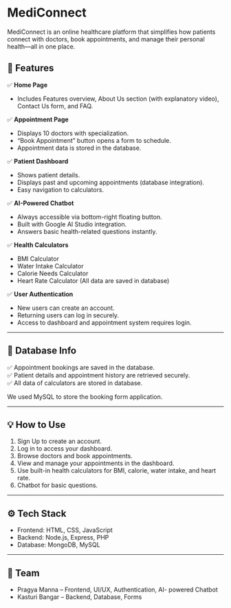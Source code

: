 # MediConnect

MediConnect is an online healthcare platform that simplifies how patients connect with doctors, book appointments, and manage their personal health—all in one place.

## 🚀 Features

✅ **Home Page**
- Includes Features overview, About Us section (with explanatory video), Contact Us form, and FAQ.

✅ **Appointment Page**
- Displays 10 doctors with specialization.
- “Book Appointment” button opens a form to schedule.
- Appointment data is stored in the database.

✅ **Patient Dashboard**
- Shows patient details.
- Displays past and upcoming appointments (database integration).
- Easy navigation to calculators.

✅ **AI-Powered Chatbot**
- Always accessible via bottom-right floating button.
- Built with Google AI Studio integration.
- Answers basic health-related questions instantly.

✅ **Health Calculators**
- BMI Calculator
- Water Intake Calculator
- Calorie Needs Calculator
- Heart Rate Calculator
  (All data are saved in database)

✅ **User Authentication**
- New users can create an account.
- Returning users can log in securely.
- Access to dashboard and appointment system requires login.
  
---

## 💾 Database Info

✅ Appointment bookings are saved in the database.  
✅ Patient details and appointment history are retrieved securely.  
✅ All data of calculators are stored in database.

We used MySQL to store the booking form application.

---

## 💡 How to Use

1. Sign Up to create an account.
2. Log in to access your dashboard.
3. Browse doctors and book appointments.
4. View and manage your appointments in the dashboard.
5. Use built-in health calculators for BMI, calorie, water intake, and heart rate.
6. Chatbot for basic questions.

---

## ⚙️ Tech Stack

- Frontend: HTML, CSS, JavaScript
- Backend: Node.js, Express, PHP
- Database: MongoDB, MySQL

---

## 🤝 Team

- Pragya Manna – Frontend, UI/UX, Authentication, AI- powered Chatbot
- Kasturi Bangar – Backend, Database, Forms

